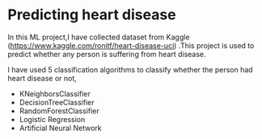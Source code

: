 # Predicting heart disease
In this ML project,I have collected dataset from Kaggle (https://www.kaggle.com/ronitf/heart-disease-uci) .This project is used to predict whether any person is suffering from heart disease.

I have used 5 classification algorithms to classify whether the person had heart disease or not,
   - KNeighborsClassifier
   - DecisionTreeClassifier
   - RandomForestClassifier
   - Logistic Regression
   - Artificial Neural Network
